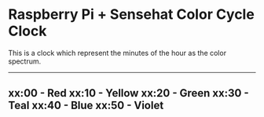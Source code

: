 # Raspberry Pi + Sensehat Color Cycle Clock

This is a clock which represent the minutes of the hour as the color spectrum.

---
xx:00 - Red
xx:10 - Yellow
xx:20 - Green
xx:30 - Teal
xx:40 - Blue
xx:50 - Violet
---

